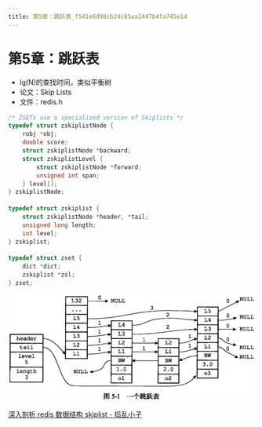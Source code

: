 ```yaml
---
title: 第5章：跳跃表_f541e6d98cb24c85aa2447b4fa745e14
---
```


# 第5章：跳跃表

- lg(N)的查找时间，类似平衡树
- 论文：Skip Lists
- 文件：redis.h

```c
/* ZSETs use a specialized version of Skiplists */
typedef struct zskiplistNode {
    robj *obj;
    double score;
    struct zskiplistNode *backward;
    struct zskiplistLevel {
        struct zskiplistNode *forward;
        unsigned int span;
    } level[];
} zskiplistNode;

typedef struct zskiplist {
    struct zskiplistNode *header, *tail;
    unsigned long length;
    int level;
} zskiplist;

typedef struct zset {
    dict *dict;
    zskiplist *zsl;
} zset;
```

![2022-05-02_11-23-33](assets/2022-05-02_11-23-33.png)

[深入剖析 redis 数据结构 skiplist - 捣乱小子](http://daoluan.net/%E6%9C%AA%E5%88%86%E7%B1%BB/2014/06/26/decode-redis-data-struct-skiplist.html)